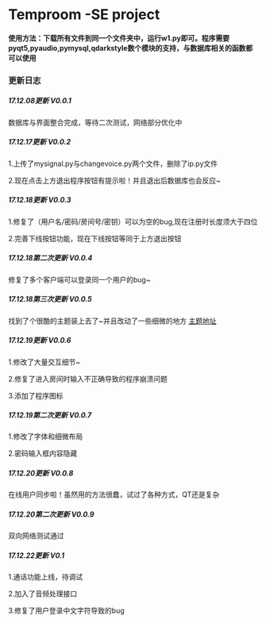 # Temproom -SE project
#### 使用方法：下载所有文件到同一个文件夹中，运行w1.py即可。程序需要pyqt5,pyaudio,pymysql,qdarkstyle数个模块的支持，与数据库相关的函数都可以使用
### 更新日志
##### 17.12.08更新  V0.0.1
数据库与界面整合完成，等待二次测试，网络部分优化中
 
 
##### 17.12.17更新  V0.0.2
1.上传了mysignal.py与changevoice.py两个文件，删除了ip.py文件

2.现在点击上方退出程序按钮有提示啦！并且退出后数据库也会反应~


##### 17.12.18更新 V0.0.3
1.修复了（用户名/密码/房间号/密钥）可以为空的bug,现在注册时长度须大于四位

2.完善下线按钮功能，现在下线按钮等同于上方退出按钮


##### 17.12.18第二次更新 V0.0.4
修复了多个客户端可以登录同一个用户的bug~


##### 17.12.18第三次更新 V0.0.5
找到了个很酷的主题装上去了~并且改动了一些细微的地方
[主题地址](https://github.com/ColinDuquesnoy/QDarkStyleSheet)
 
 
##### 17.12.19更新 V0.0.6
1.修改了大量交互细节~

2.修复了进入房间时输入不正确导致的程序崩溃问题

3.添加了程序图标


##### 17.12.19第二次更新 V0.0.7
1.修改了字体和细微布局

2.密码输入框内容隐藏


##### 17.12.20更新 V0.0.8
在线用户同步啦！虽然用的方法很蠢，试过了各种方式，QT还是复杂


##### 17.12.20第二次更新 V0.0.9
双向网络测试通过


##### 17.12.22更新 V0.1
1.通话功能上线，待调试

2.加入了音频处理接口

3.修复了用户登录中文字符导致的bug
